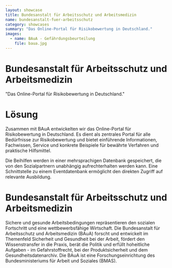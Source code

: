 ```yaml
---
layout: showcase
title: Bundesanstalt für Arbeitsschutz und Arbeitsmedizin
name: bundesanstalt-fuer-arbeitsschutz
category: showcases
summary: "Das Online-Portal für Risikobewertung in Deutschland."
images:
  - name: BAuA - Gefährdungsbeurteilung
    file: baua.jpg
---
```


# Bundesanstalt für Arbeitsschutz und Arbeitsmedizin

"Das Online-Portal für Risikobewertung in Deutschland."

# Lösung

Zusammen mit BAuA entwickelten wir das Online-Portal für Risikobewertung in Deutschland. Es dient als zentrales Portal für alle Bedürfnisse zur Risikobewertung und bietet einführende Informationen, Fachwissen, Service und konkrete Beispiele für bewährte Verfahren und praktische Hilfsmittel.

Die Beihilfen werden in einer mehrsprachigen Datenbank gespeichert, die von den Sozialpartnern unabhängig aufrechterhalten werden kann. Eine Schnittstelle zu einem Eventdatenbank ermöglicht den direkten Zugriff auf relevante Ausbildung.


# Bundesanstalt für Arbeitsschutz und Arbeitsmedizin

Sichere und gesunde Arbeitsbedingungen repräsentieren den sozialen Fortschritt und eine wettbewerbsfähige Wirtschaft. Die Bundesanstalt für Arbeitsschutz und Arbeitsmedizin (BAuA) forscht und entwickelt im Themenfeld Sicherheit und Gesundheit bei der Arbeit, fördert den Wissenstransfer in die Praxis, berät die Politik und erfüllt hoheitliche Aufgaben - im Gefahrstoffrecht, bei der Produktsicherheit und dem Gesundheitsdatenarchiv. Die BAuA ist eine Forschungseinrichtung des Bundesministeriums für Arbeit und Soziales (BMAS).